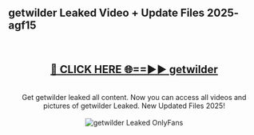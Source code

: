 <h2>getwilder Leaked Video + Update Files 2025- agf15</h2>
<br>
<div align="center">
<h2><a href="https://libra.edu.pl?getwilder" rel="nofollow">🔴 CLICK HERE 🌐==►► getwilder</a></h2>
<br>
Get getwilder leaked all content. Now you can access all videos and pictures of getwilder Leaked. New Updated Files 2025!
<br>
<br>
<a href="https://libra.edu.pl?getwilder" rel="nofollow" data-target="animated-image.originalLink"><img src="https://i.ibb.co.com/WyWwxjT/player-gif2.gif" alt="getwilder Leaked OnlyFans" style="max-width: 100%; display: inline-block;" data-target="animated-image.originalImage"></a>
</div>
<br>